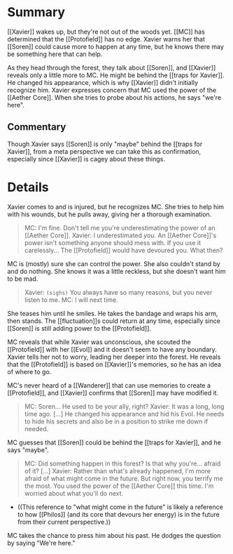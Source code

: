 # Summary
[[Xavier]] wakes up, but they're not out of the woods yet. [[MC]] has determined that the [[Protofield]] has no edge. Xavier warns her that [[Soren]] could cause more to happen at any time, but he knows there may be something here that can help.

As they head through the forest, they talk about [[Soren]], and [[Xavier]] reveals only a little more to MC. He might be behind the [[traps for Xavier]]. He changed his appearance, which is why [[Xavier]] didn't initially recognize him. Xavier expresses concern that MC used the power of the [[Aether Core]]. When she tries to probe about his actions, he says "we're here".

## Commentary
Though Xavier says [[Soren]] is only "maybe" behind the [[traps for Xavier]], from a meta perspective we can take this as confirmation, especially since [[Xavier]] is cagey about these things.
# Details
Xavier comes to and is injured, but he recognizes MC. She tries to help him with his wounds, but he pulls away, giving her a thorough examination.
> MC: I'm fine. Don't tell me you're underestimating the power of an [[Aether Core]].
> Xavier: I underestimated *you*. An [[Aether Core]]'s power isn't something anyone should mess with. If you use it carelessly... The [[Protofield]] would have devoured you. What then?

MC is (mostly) sure she can control the power. She also couldn't stand by and do nothing. She knows it was a little reckless, but she doesn't want him to be mad.
> Xavier: `(sighs)` You always have so many reasons, but you never listen to me.
> MC: I will next time.

She teases him until he smiles. He takes the bandage and wraps his arm, then stands. The [[fluctuation]]s could return at any time, especially since [[Soren]] is still adding power to the [[Protofield]].

MC reveals that while Xavier was unconscious, she scouted the [[Protofield]] with her [[Evol]] and it doesn't seem to have any boundary. Xavier tells her not to worry, leading her deeper into the forest. He reveals that the [[Protofield]] is based on [[Xavier]]'s memories, so he has an idea of where to go.

MC's never heard of a [[Wanderer]] that can use memories to create a [[Protofield]], and [[Xavier]] confirms that [[Soren]] may have modified it.

> MC: Soren... He used to be your ally, right?
> Xavier: It was a long, long time ago. \[...] He changed his appearance and hid his Evol. He needs to hide his secrets and also be in a position to strike me down if needed.

MC guesses that [[Soren]] could be behind the [[traps for Xavier]], and he says "maybe".

> MC: Did something happen in this forest? Is that why you're... afraid of it? \[...]
> Xavier: Rather than what's already happened, I'm more afraid of what might come in the future. But right now, you terrify me the most. You used the power of the [[Aether Core]] this time. I'm worried about what you'll do next.
* ((This reference to "what might come in the future" is likely a reference to how [[Philos]] (and its core that devours her energy) is in the future from their current perspective.))

MC takes the chance to press him about his past. He dodges the question by saying "We're here."

